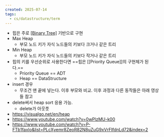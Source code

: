 ```yaml
---
created: 2025-07-14
tags:
  - cs/datastructure/term
---
```

- 힙은 주로 [[Binary Tree]](이진트리) 기반으로 구현
- Max Heap 
	- 부모 노드 키가 자식 노드들의 키보다 크거나 같은 트리
- Min Heap
	- 부모 노드 키가 자식 노드들의 키보다 작거나 같은 트리
- 힙의 키를 우선순위로 사용한다면 ==힙은 [[Priority Queue]]의 구현체가 된다.==
	- Priority Queue == ADT
	- Heap == DataStructure
- insert 경우
	- 무조건 맨 끝에 넣는다. 이후 부모와 비교. 이후 과정과 다른 동작들은 아래 영상들 참고
- delete써서 heap sort 응용 가능.
	- delete가 아웃풋
- https://visualgo.net/en/heap
- https://www.youtube.com/watch?v=0wPlzMU-k00
- https://www.youtube.com/watch?v=P-FTb1faxlo&list=PLcXyemr8ZeoR82N8uZuG9xVrFIfdnLd72&index=2